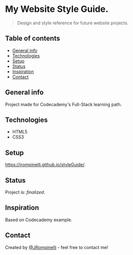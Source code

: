 # My Website Style Guide.
> Design and style reference for future website projects.

## Table of contents
* [General info](#general-info)
* [Technologies](#technologies)
* [Setup](#setup)
* [Status](#status)
* [Inspiration](#inspiration)
* [Contact](#contact)

## General info
Project made for Codecademy's Full-Stack learning path.

## Technologies
* HTML5
* CSS3

## Setup
https://jrompinelli.github.io/styleGuide/.

## Status
Project is: _finalized_.

## Inspiration
Based on Codecademy example.

## Contact
Created by [@JRompinelli](https://github.com/JRompinelli) - feel free to contact me!
